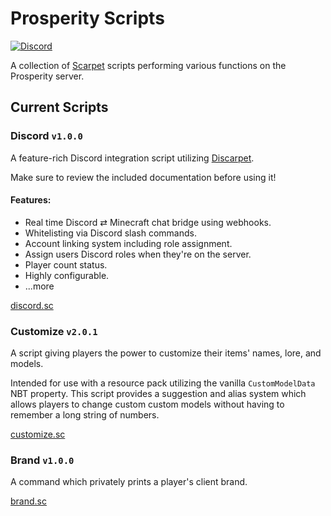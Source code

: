 # Prosperity Scripts

[![Discord](https://img.shields.io/discord/844449121376534558?color=%235865F2&label=discord&logo=discord&logoColor=white)](https://discord.gg/rC38tvFSEU/)

A collection of [Scarpet](https://github.com/gnembon/fabric-carpet/blob/master/docs/scarpet/Documentation.md) scripts performing various functions on the Prosperity server.

## Current Scripts

### Discord `v1.0.0`

A feature-rich Discord integration script utilizing [Discarpet](https://modrinth.com/mod/discarpet).

Make sure to review the included documentation before using it!

#### Features:

- Real time Discord ⇄ Minecraft chat bridge using webhooks.
- Whitelisting via Discord slash commands.
- Account linking system including role assignment.
- Assign users Discord roles when they're on the server.
- Player count status.
- Highly configurable.
- ...more

[discord.sc](https://github.com/ProsperityMC/Prosperity-Scripts/blob/main/admin/discord.sc)


### Customize `v2.0.1`

A script giving players the power to customize their items' names, lore, and models.

Intended for use with a resource pack utilizing the vanilla `CustomModelData` NBT property. This script provides a suggestion and alias system which allows players to change custom custom models without having to remember a long string of numbers.

[customize.sc](https://github.com/ProsperityMC/Prosperity-Scripts/blob/main/utilities/customize.sc)

### Brand `v1.0.0`

A command which privately prints a player's client brand.

[brand.sc](https://github.com/ProsperityMC/Prosperity-Scripts/blob/main/admin/brand.sc)
